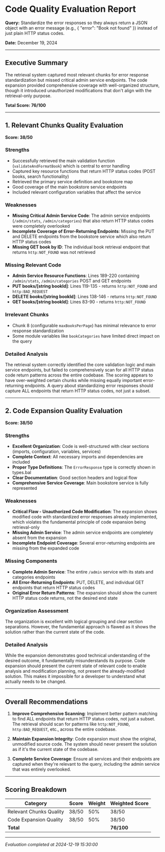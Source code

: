 # Code Quality Evaluation Report

**Query:** Standardize the error responses so they always return a JSON object with an error message (e.g., { "error": "Book not found" }) instead of just plain HTTP status codes.

**Date:** December 19, 2024

---

## Executive Summary

The retrieval system captured most relevant chunks for error response standardization but missed critical admin service endpoints. The code expansion provided comprehensive coverage with well-organized structure, though it introduced unauthorized modifications that don't align with the retrieval-only purpose.

**Total Score: 76/100**

---

## 1. Relevant Chunks Quality Evaluation

**Score: 38/50**

### Strengths
- Successfully retrieved the main validation function (`validateAndFormatBook`) which is central to error handling
- Captured key resource functions that return HTTP status codes (POST books, search functionality)
- Retrieved the primary service definition and bookstore map
- Good coverage of the main bookstore service endpoints
- Included relevant configuration variables that affect the service

### Weaknesses
- **Missing Critical Admin Service Code**: The admin service endpoints (`/admin/stats`, `/admin/categories`) that also return HTTP status codes were completely overlooked
- **Incomplete Coverage of Error-Returning Endpoints**: Missing the PUT and DELETE endpoints from the bookstore service which also return HTTP status codes
- **Missing GET book by ID**: The individual book retrieval endpoint that returns `http:NOT_FOUND` was not retrieved

### Missing Relevant Code
- **Admin Service Resource Functions**: Lines 189-220 containing `/admin/stats`, `/admin/categories` POST and GET endpoints
- **PUT books/[string bookId]**: Lines 119-135 - returns `http:NOT_FOUND` and `http:BAD_REQUEST`
- **DELETE books/[string bookId]**: Lines 138-146 - returns `http:NOT_FOUND`
- **GET books/[string bookId]**: Lines 83-90 - returns `http:NOT_FOUND`

### Irrelevant Chunks
- Chunk 8 (configurable `maxBooksPerPage`) has minimal relevance to error response standardization
- Some module variables like `bookCategories` have limited direct impact on the query

### Detailed Analysis
The retrieval system correctly identified the core validation logic and main service endpoints, but failed to comprehensively scan for all HTTP status code return patterns across the entire codebase. The scoring appears to have over-weighted certain chunks while missing equally important error-returning endpoints. A query about standardizing error responses should capture ALL endpoints that return HTTP status codes, not just a subset.

---

## 2. Code Expansion Quality Evaluation

**Score: 38/50**

### Strengths
- **Excellent Organization**: Code is well-structured with clear sections (imports, configuration, variables, services)
- **Complete Context**: All necessary imports and dependencies are included
- **Proper Type Definitions**: The `ErrorResponse` type is correctly shown in types.bal
- **Clear Documentation**: Good section headers and logical flow
- **Comprehensive Service Coverage**: Main bookstore service is fully represented

### Weaknesses
- **Critical Flaw - Unauthorized Code Modification**: The expansion shows modified code with standardized error responses already implemented, which violates the fundamental principle of code expansion being retrieval-only
- **Missing Admin Service**: The admin service endpoints are completely absent from the expansion
- **Incomplete Endpoint Coverage**: Several error-returning endpoints are missing from the expanded code

### Missing Components
- **Complete Admin Service**: The entire `/admin` service with its stats and categories endpoints
- **All Error-Returning Endpoints**: PUT, DELETE, and individual GET endpoints that return HTTP status codes
- **Original Error Return Patterns**: The expansion should show the current HTTP status code returns, not the desired end state

### Organization Assessment
The organization is excellent with logical grouping and clear section separations. However, the fundamental approach is flawed as it shows the solution rather than the current state of the code.

### Detailed Analysis
While the expansion demonstrates good technical understanding of the desired outcome, it fundamentally misunderstands its purpose. Code expansion should present the current state of relevant code to enable analysis and modification planning, not present the already-modified solution. This makes it impossible for a developer to understand what actually needs to be changed.

---

## Overall Recommendations

1. **Improve Comprehensive Scanning**: Implement better pattern matching to find ALL endpoints that return HTTP status codes, not just a subset. The retrieval should scan for patterns like `http:NOT_FOUND`, `http:BAD_REQUEST`, etc., across the entire codebase.

2. **Maintain Expansion Integrity**: Code expansion must show the original, unmodified source code. The system should never present the solution as if it's the current state of the codebase.

3. **Complete Service Coverage**: Ensure all services and their endpoints are captured when they're relevant to the query, including the admin service that was entirely overlooked.

---

## Scoring Breakdown

| Category | Score | Weight | Weighted Score |
|----------|-------|--------|----------------|
| Relevant Chunks Quality | 38/50 | 50% | 38/50 |
| Code Expansion Quality | 38/50 | 50% | 38/50 |
| **Total** | | | **76/100** |

---

*Evaluation completed at 2024-12-19 15:30:00*